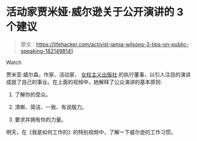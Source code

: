 # 活动家贾米娅·威尔逊关于公开演讲的 3 个建议

> 原文：<https://lifehacker.com/activist-jamia-wilsons-3-tips-on-public-speaking-1821498141>

Watch

贾米亚·威尔森，作家、活动家、 [女权主义出版社](https://www.feministpress.org/) 的执行董事，以引人注目的演讲成就了自己的事业。在上面的视频中，她解释了公众演讲的基本原则:

1.  了解你的受众。

2.  清晰、简洁、一致、有说服力。
3.  要求并拥有你的力量。

明天，在《我是如何工作的》的特别视频中，了解一下威尔逊的工作习惯。